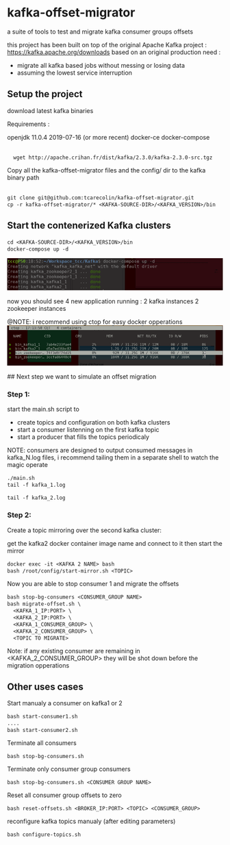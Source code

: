 # kafka-offset-migrator
a suite of tools to test and migrate kafka consumer groups offsets

this project has been built on top of the original Apache Kafka project : https://kafka.apache.org/downloads
based on an original production need :
- migrate all kafka based jobs without messing or losing data
- assuming the lowest service interruption

## Setup the project
download latest kafka binaries

Requirements :

openjdk 11.0.4 2019-07-16 (or more recent)
docker-ce
docker-compose

```

  wget http://apache.crihan.fr/dist/kafka/2.3.0/kafka-2.3.0-src.tgz

```

Copy all the kafka-offset-migrator files and the config/ dir to the kafka binary path

```

git clone git@github.com:tcarecolin/kafka-offset-migrator.git
cp -r kafka-offset-migrator/* <KAFKA-SOURCE-DIR>/<KAFKA_VERSION>/bin

```

## Start the contenerized Kafka clusters

```
cd <KAFKA-SOURCE-DIR>/<KAFKA_VERSION>/bin
docker-compose up -d

```

![Screenshot](ressources/Screenshot_20191105_185337.png)

now you should see 4 new application running :
2 kafka instances
2 zookeeper instances

@NOTE: i recommend using ctop for easy docker opperations
![Screenshot](ressources/Screenshot_20191105_171402.png)

## Next step we want to simulate an offset migration
### Step 1:
start the main.sh script to
- create topics and configuration on both kafka clusters
- start a consumer listenning on the first kafka topic
- start a producer that fills the topics periodicaly

NOTE: consumers are designed to output consumed messages in kafka_N.log files,
i recommend tailing them in a separate shell to watch the magic operate

```
./main.sh
tail -f kafka_1.log

```

```
tail -f kafka_2.log

```

### Step 2:
Create a topic mirroring over the second kafka cluster:

get the kafka2 docker container image name and connect to it
then start the mirror

```
docker exec -it <KAFKA 2 NAME> bash
bash /root/config/start-mirror.sh <TOPIC>

```
Now you are able to stop consumer 1
and migrate the offsets

```
bash stop-bg-consumers <CONSUMER_GROUP NAME>
bash migrate-offset.sh \
  <KAFKA_1_IP:PORT> \
  <KAFKA_2_IP:PORT> \
  <KAFKA_1_CONSUMER_GROUP> \
  <KAFKA_2_CONSUMER_GROUP> \
  <TOPIC TO MIGRATE>

```

Note: if any existing consumer are remaining in  <KAFKA_2_CONSUMER_GROUP>
they will be shot down before the migration opperations

## Other uses cases
Start manualy a consumer on kafka1 or 2

```
bash start-consumer1.sh
....
bash start-consumer2.sh

```
Terminate all consumers

```
bash stop-bg-consumers.sh

```

Terminate only consumer group consumers

```
bash stop-bg-consumers.sh <CONSUMER GROUP NAME>

```

Reset all consumer group offsets to zero

```
bash reset-offsets.sh <BROKER_IP:PORT> <TOPIC> <CONSUMER_GROUP>
```

reconfigure kafka topics manualy (after editing parameters)

```
bash configure-topics.sh

```